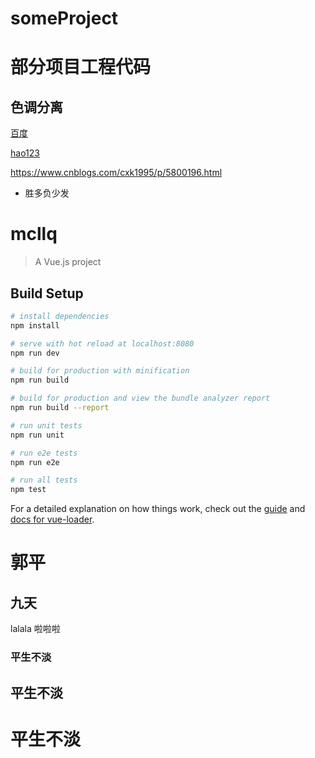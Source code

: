 # someProject

部分项目工程代码
=
色调分离
-
[百度](htttp://www.baidu.com "百度")

[hao123](http://www.hao123.com 'hao123')

https://www.cnblogs.com/cxk1995/p/5800196.html

* 胜多负少发

# mcllq

> A Vue.js project

## Build Setup

``` bash
# install dependencies
npm install

# serve with hot reload at localhost:8080
npm run dev

# build for production with minification
npm run build

# build for production and view the bundle analyzer report
npm run build --report

# run unit tests
npm run unit

# run e2e tests
npm run e2e

# run all tests
npm test
```

For a detailed explanation on how things work, check out the [guide](http://vuejs-templates.github.io/webpack/) and [docs for vue-loader](http://vuejs.github.io/vue-loader).

# 郭平

## 九天

lalala
啦啦啦

### 平生不淡

## 平生不淡

# 平生不淡

